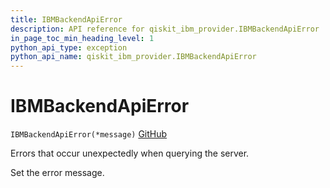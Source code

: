 ```yaml
---
title: IBMBackendApiError
description: API reference for qiskit_ibm_provider.IBMBackendApiError
in_page_toc_min_heading_level: 1
python_api_type: exception
python_api_name: qiskit_ibm_provider.IBMBackendApiError
---
```


# IBMBackendApiError

<span id="qiskit_ibm_provider.IBMBackendApiError" />

`IBMBackendApiError(*message)` [GitHub](https://github.com/Qiskit/qiskit-ibm-provider/tree/stable/0.10/qiskit_ibm_provider/exceptions.py#L78-L81 "view source code")

Errors that occur unexpectedly when querying the server.

Set the error message.

